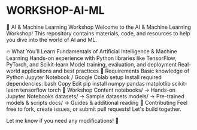 # WORKSHOP-AI-ML
🚀 AI & Machine Learning Workshop
Welcome to the AI & Machine Learning Workshop! This repository contains materials, code, and resources to help you dive into the world of AI and ML.

🔥 What You'll Learn
Fundamentals of Artificial Intelligence & Machine Learning
Hands-on experience with Python libraries like TensorFlow, PyTorch, and Scikit-learn
Model training, evaluation, and deployment
Real-world applications and best practices
📌 Requirements
Basic knowledge of Python
Jupyter Notebook / Google Colab setup
Install required dependencies:
bash
Copy
Edit
pip install numpy pandas matplotlib scikit-learn tensorflow torch
📂 Workshop Content
notebooks/ → Hands-on Jupyter Notebooks
datasets/ → Sample datasets
models/ → Pre-trained models & scripts
docs/ → Guides & additional reading
🤝 Contributing
Feel free to fork, create issues, or submit pull requests! Let's build together.

Let me know if you need any modifications! 🚀







